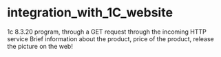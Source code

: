 # integration_with_1C_website
1c 8.3.20 program, through a GET request through the incoming HTTP service
Brief information about the product, price of the product, release the picture on the web!

